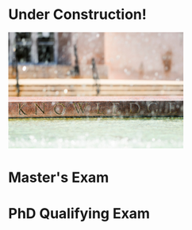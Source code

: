 <h1>Under Construction!</h1>
<img src="images/knowledge.jpg" style="width:70%"/>

# Master's Exam



# PhD Qualifying Exam

